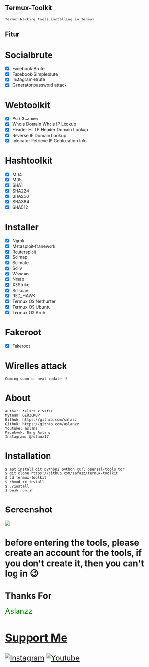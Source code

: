 ## Termux-Toolkit
```
Termux Hacking Tools installing in termux
```

## Fitur
# Socialbrute
- [x] Facebook-Brute
- [x] Facebook-Simplebrute
- [x] Instagram-Brute
- [x] Generator password attack
# Webtoolkit
- [x] Port Scanner
- [x] Whois Domain Whois IP Lookup
- [x] Header HTTP Header Domain Lookup
- [x] Reverse IP Domain Lookup
- [x] Iplocator Retrieve IP Geolocation Info
# Hashtoolkit
- [x] MD4
- [x] MD5
- [x] SHA1
- [x] SHA224
- [x] SHA256
- [x] SHA384
- [x] SHA512
# Installer
- [x] Ngrok
- [x] Metasploit-franework
- [x] Routersploit
- [x] Sqlmap
- [x] Sqlmate
- [x] Sqliv
- [x] Wpscan
- [x] Nmap
- [x] XSStrike
- [x] Sqlscan
- [x] RED_HAWK
- [x] Termux OS Nethunter
- [x] Termux OS Ubuntu
- [x] Termux OS Arch
# Fakeroot
- [x] Fakeroot
# Wirelles attack
```
Coming soon or next update !!
```
# About
```
Author: Aslanz X Safaz
Myteam: GERZGRUP
Github: https://github.com/safazz
Github: https://github.com/aslanzz
Youtube: aslanz
Facebook: Bang Aslanz
Instagram: @aslanz17
```
# Installation
```
$ apt install git python2 python curl openssl-tools tor
$ git clone https://github.com/safazz/termux-toolkit
$ cd termux-toolkit
$ chmod +x install
$ ./install
$ bash run.sh
```

# Screenshot
<img src="https://d.top4top.io/p_1653dmako0.jpg">

# before entering the tools, please create an account for the tools, if you don't create it, then you can't log in 😉
# Thanks For
<font color="green" size="5"> Aslanzz <a href="https://github.com/aslanzz">

## Support Me
[![Instagram](https://img.shields.io/badge/IG-%40aslanz17-red?style=for-the-badge&logo=instagram)](https://www.instagram.com/aslanz17)
[![Youtube](https://img.shields.io/badge/Youtube-Channel-red?style=for-the-badge&logo=youtube)](https://bit.ly/2C5nvEq)
